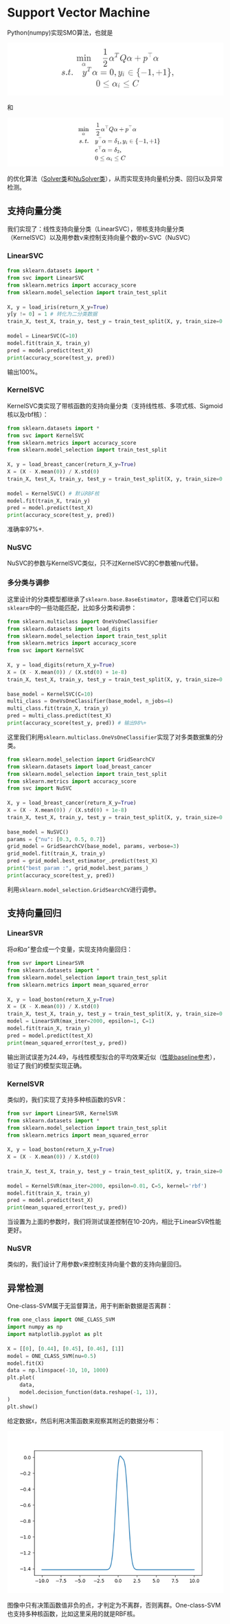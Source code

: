 # Support Vector Machine

Python(numpy)实现SMO算法，也就是

![opt](src/formula.png)

和

![opt2](src/nu-formula.png)

的优化算法（[Solver类](./solver.py)和[NuSolver类](./solver.py)），从而实现支持向量机分类、回归以及异常检测。

## 支持向量分类

我们实现了：线性支持向量分类（LinearSVC），带核支持向量分类（KernelSVC）以及用参数ν来控制支持向量个数的ν-SVC（NuSVC）

### LinearSVC

```python
from sklearn.datasets import *
from svc import LinearSVC
from sklearn.metrics import accuracy_score
from sklearn.model_selection import train_test_split

X, y = load_iris(return_X_y=True)
y[y != 0] = 1 # 转化为二分类数据
train_X, test_X, train_y, test_y = train_test_split(X, y, train_size=0.7)

model = LinearSVC(C=10)
model.fit(train_X, train_y)
pred = model.predict(test_X)
print(accuracy_score(test_y, pred))
```

输出100\%。

### KernelSVC

KernelSVC类实现了带核函数的支持向量分类（支持线性核、多项式核、Sigmoid核以及rbf核）：

```python
from sklearn.datasets import *
from svc import KernelSVC
from sklearn.metrics import accuracy_score
from sklearn.model_selection import train_test_split

X, y = load_breast_cancer(return_X_y=True)
X = (X - X.mean(0)) / X.std(0)
train_X, test_X, train_y, test_y = train_test_split(X, y, train_size=0.7)

model = KernelSVC() # 默认RBF核
model.fit(train_X, train_y)
pred = model.predict(test_X)
print(accuracy_score(test_y, pred))
```

准确率97\%+.

### NuSVC

NuSVC的参数与KernelSVC类似，只不过KernelSVC的C参数被nu代替。

### 多分类与调参

这里设计的分类模型都继承了`sklearn.base.BaseEstimator`，意味着它们可以和`sklearn`中的一些功能匹配，比如多分类和调参：

```python
from sklearn.multiclass import OneVsOneClassifier
from sklearn.datasets import load_digits
from sklearn.model_selection import train_test_split
from sklearn.metrics import accuracy_score
from svc import KernelSVC

X, y = load_digits(return_X_y=True)
X = (X - X.mean(0)) / (X.std(0) + 1e-8)
train_X, test_X, train_y, test_y = train_test_split(X, y, train_size=0.7)

base_model = KernelSVC(C=10)
multi_class = OneVsOneClassifier(base_model, n_jobs=4)
multi_class.fit(train_X, train_y)
pred = multi_class.predict(test_X)
print(accuracy_score(test_y, pred)) # 输出98%+
```

这里我们利用`sklearn.multiclass.OneVsOneClassifier`实现了对多类数据集的分类。

```python
from sklearn.model_selection import GridSearchCV
from sklearn.datasets import load_breast_cancer
from sklearn.model_selection import train_test_split
from sklearn.metrics import accuracy_score
from svc import NuSVC

X, y = load_breast_cancer(return_X_y=True)
X = (X - X.mean(0)) / (X.std(0) + 1e-8)
train_X, test_X, train_y, test_y = train_test_split(X, y, train_size=0.7)

base_model = NuSVC()
params = {"nu": [0.3, 0.5, 0.7]}
grid_model = GridSearchCV(base_model, params, verbose=3)
grid_model.fit(train_X, train_y)
pred = grid_model.best_estimator_.predict(test_X)
print("best param :", grid_model.best_params_)
print(accuracy_score(test_y, pred))
```

利用`sklearn.model_selection.GridSearchCV`进行调参。

## 支持向量回归

### LinearSVR

将$\alpha$和$\alpha^\star$整合成一个变量，实现支持向量回归：

```python
from svr import LinearSVR
from sklearn.datasets import *
from sklearn.model_selection import train_test_split
from sklearn.metrics import mean_squared_error

X, y = load_boston(return_X_y=True)
X = (X - X.mean(0)) / X.std(0)
train_X, test_X, train_y, test_y = train_test_split(X, y, train_size=0.7)
model = LinearSVR(max_iter=2000, epsilon=1, C=1)
model.fit(train_X, train_y)
pred = model.predict(test_X)
print(mean_squared_error(test_y, pred))
```

输出测试误差为24.49，与线性模型拟合的平均效果近似（[性能baseline参考](https://welts.xyz/2021/09/07/baseline/)），验证了我们的模型实现正确。

### KernelSVR

类似的，我们实现了支持多种核函数的SVR：

```python
from svr import LinearSVR, KernelSVR
from sklearn.datasets import *
from sklearn.model_selection import train_test_split
from sklearn.metrics import mean_squared_error

X, y = load_boston(return_X_y=True)
X = (X - X.mean(0)) / X.std(0)

train_X, test_X, train_y, test_y = train_test_split(X, y, train_size=0.7)

model = KernelSVR(max_iter=2000, epsilon=0.01, C=5, kernel='rbf')
model.fit(train_X, train_y)
pred = model.predict(test_X)
print(mean_squared_error(test_y, pred))
```

当设置为上面的参数时，我们将测试误差控制在10-20内，相比于LinearSVR性能更好。

### NuSVR

类似的，我们设计了用参数ν来控制支持向量个数的支持向量回归。

## 异常检测

One-class-SVM属于无监督算法，用于判断新数据是否离群：

```python
from one_class import ONE_CLASS_SVM
import numpy as np
import matplotlib.pyplot as plt

X = [[0], [0.44], [0.45], [0.46], [1]]
model = ONE_CLASS_SVM(nu=0.5)
model.fit(X)
data = np.linspace(-10, 10, 1000)
plt.plot(
    data,
    model.decision_function(data.reshape(-1, 1)),
)
plt.show()
```

给定数据`X`，然后利用决策函数来观察其附近的数据分布：

![one-class](src/one_class.png)

图像中只有决策函数值非负的点，才判定为不离群，否则离群。One-class-SVM也支持多种核函数，比如这里采用的就是RBF核。
